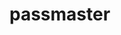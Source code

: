 <!--
# Copyright © (C) 2017 Emory Merryman <emory.merryman@deciphernow.com>
#   This file is part of passmaster.
#
#   passmaster is free software: you can redistribute it and/or modify
#   it under the terms of the GNU General Public License as published by
#   the Free Software Foundation, either version 3 of the License, or
#   (at your option) any later version.
#
#   passmaster is distributed in the hope that it will be useful,
#   but WITHOUT ANY WARRANTY; without even the implied warranty of
#   MERCHANTABILITY or FITNESS FOR A PARTICULAR PURPOSE.  See the
#   GNU General Public License for more details.
#
#   You should have received a copy of the GNU General Public License
#   along with passmaster.  If not, see <http://www.gnu.org/licenses/>.
-->

# passmaster